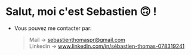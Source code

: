 # Salut, moi c'est Sebastien :upside_down_face: ! 

- Vous pouvez me contacter par:
  > Mail -> sebastienthomaspr@gmail.com <br/>
  > Linkedin -> www.linkedin.com/in/sébastien-thomas-078319241

